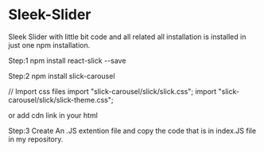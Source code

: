 # Sleek-Slider
Sleek Slider with little bit code and all related all installation is installed in just one npm installation.

Step:1
npm install react-slick --save

Step:2
npm install slick-carousel
 
// Import css files
import "slick-carousel/slick/slick.css";
import "slick-carousel/slick/slick-theme.css";

or add cdn link in your html
<link rel="stylesheet" type="text/css" charset="UTF-8" href="https://cdnjs.cloudflare.com/ajax/libs/slick-carousel/1.6.0/slick.min.css" />
<link rel="stylesheet" type="text/css" href="https://cdnjs.cloudflare.com/ajax/libs/slick-carousel/1.6.0/slick-theme.min.css" />


Step:3
Create An .JS extention file and copy the code that is in index.JS file in my repository.
